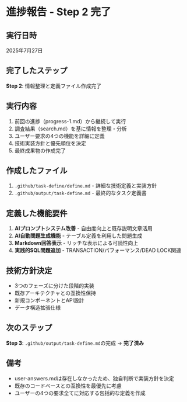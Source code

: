# 進捗報告 - Step 2 完了

## 実行日時
2025年7月27日

## 完了したステップ
**Step 2**: 情報整理と定義ファイル作成完了

## 実行内容
1. 前回の進捗（progress-1.md）から継続して実行
2. 調査結果（search.md）を基に情報を整理・分析
3. ユーザー要求の4つの機能を詳細に定義
4. 技術実装方針と優先順位を決定
5. 最終成果物の作成完了

## 作成したファイル
1. `.github/task-define/define.md` - 詳細な技術定義と実装方針
2. `.github/output/task-define.md` - 最終的なタスク定義書

## 定義した機能要件
1. **AIプロンプトシステム改善** - 自由度向上と既存説明文章活用
2. **AI自動問題生成機能** - テーブル定義を利用した問題生成
3. **Markdown回答表示** - リッチな表示による可読性向上
4. **実践的SQL問題追加** - TRANSACTION/パフォーマンス/DEAD LOCK関連

## 技術方針決定
- 3つのフェーズに分けた段階的実装
- 既存アーキテクチャとの互換性保持
- 新規コンポーネントとAPI設計
- データ構造拡張仕様

## 次のステップ
**Step 3**: `.github/output/task-define.md`の完成 → **完了済み**

## 備考
- user-answers.mdは存在しなかったため、独自判断で実装方針を決定
- 既存のコードベースとの互換性を最優先に考慮
- ユーザーの4つの要求全てに対応する包括的な定義を作成

